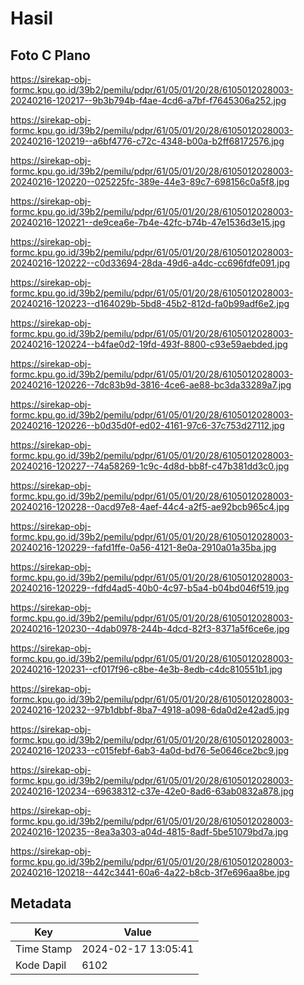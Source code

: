 # Hasil

## Foto C Plano

https://sirekap-obj-formc.kpu.go.id/39b2/pemilu/pdpr/61/05/01/20/28/6105012028003-20240216-120217--9b3b794b-f4ae-4cd6-a7bf-f7645306a252.jpg

https://sirekap-obj-formc.kpu.go.id/39b2/pemilu/pdpr/61/05/01/20/28/6105012028003-20240216-120219--a6bf4776-c72c-4348-b00a-b2ff68172576.jpg

https://sirekap-obj-formc.kpu.go.id/39b2/pemilu/pdpr/61/05/01/20/28/6105012028003-20240216-120220--025225fc-389e-44e3-89c7-698156c0a5f8.jpg

https://sirekap-obj-formc.kpu.go.id/39b2/pemilu/pdpr/61/05/01/20/28/6105012028003-20240216-120221--de9cea6e-7b4e-42fc-b74b-47e1536d3e15.jpg

https://sirekap-obj-formc.kpu.go.id/39b2/pemilu/pdpr/61/05/01/20/28/6105012028003-20240216-120222--c0d33694-28da-49d6-a4dc-cc696fdfe091.jpg

https://sirekap-obj-formc.kpu.go.id/39b2/pemilu/pdpr/61/05/01/20/28/6105012028003-20240216-120223--d164029b-5bd8-45b2-812d-fa0b99adf6e2.jpg

https://sirekap-obj-formc.kpu.go.id/39b2/pemilu/pdpr/61/05/01/20/28/6105012028003-20240216-120224--b4fae0d2-19fd-493f-8800-c93e59aebded.jpg

https://sirekap-obj-formc.kpu.go.id/39b2/pemilu/pdpr/61/05/01/20/28/6105012028003-20240216-120226--7dc83b9d-3816-4ce6-ae88-bc3da33289a7.jpg

https://sirekap-obj-formc.kpu.go.id/39b2/pemilu/pdpr/61/05/01/20/28/6105012028003-20240216-120226--b0d35d0f-ed02-4161-97c6-37c753d27112.jpg

https://sirekap-obj-formc.kpu.go.id/39b2/pemilu/pdpr/61/05/01/20/28/6105012028003-20240216-120227--74a58269-1c9c-4d8d-bb8f-c47b381dd3c0.jpg

https://sirekap-obj-formc.kpu.go.id/39b2/pemilu/pdpr/61/05/01/20/28/6105012028003-20240216-120228--0acd97e8-4aef-44c4-a2f5-ae92bcb965c4.jpg

https://sirekap-obj-formc.kpu.go.id/39b2/pemilu/pdpr/61/05/01/20/28/6105012028003-20240216-120229--fafd1ffe-0a56-4121-8e0a-2910a01a35ba.jpg

https://sirekap-obj-formc.kpu.go.id/39b2/pemilu/pdpr/61/05/01/20/28/6105012028003-20240216-120229--fdfd4ad5-40b0-4c97-b5a4-b04bd046f519.jpg

https://sirekap-obj-formc.kpu.go.id/39b2/pemilu/pdpr/61/05/01/20/28/6105012028003-20240216-120230--4dab0978-244b-4dcd-82f3-8371a5f6ce6e.jpg

https://sirekap-obj-formc.kpu.go.id/39b2/pemilu/pdpr/61/05/01/20/28/6105012028003-20240216-120231--cf017f96-c8be-4e3b-8edb-c4dc810551b1.jpg

https://sirekap-obj-formc.kpu.go.id/39b2/pemilu/pdpr/61/05/01/20/28/6105012028003-20240216-120232--97b1dbbf-8ba7-4918-a098-6da0d2e42ad5.jpg

https://sirekap-obj-formc.kpu.go.id/39b2/pemilu/pdpr/61/05/01/20/28/6105012028003-20240216-120233--c015febf-6ab3-4a0d-bd76-5e0646ce2bc9.jpg

https://sirekap-obj-formc.kpu.go.id/39b2/pemilu/pdpr/61/05/01/20/28/6105012028003-20240216-120234--69638312-c37e-42e0-8ad6-63ab0832a878.jpg

https://sirekap-obj-formc.kpu.go.id/39b2/pemilu/pdpr/61/05/01/20/28/6105012028003-20240216-120235--8ea3a303-a04d-4815-8adf-5be51079bd7a.jpg

https://sirekap-obj-formc.kpu.go.id/39b2/pemilu/pdpr/61/05/01/20/28/6105012028003-20240216-120218--442c3441-60a6-4a22-b8cb-3f7e696aa8be.jpg


## Metadata

| Key        | Value               |
| ---------- | ------------------- |
| Time Stamp | 2024-02-17 13:05:41 |
| Kode Dapil | 6102                |



